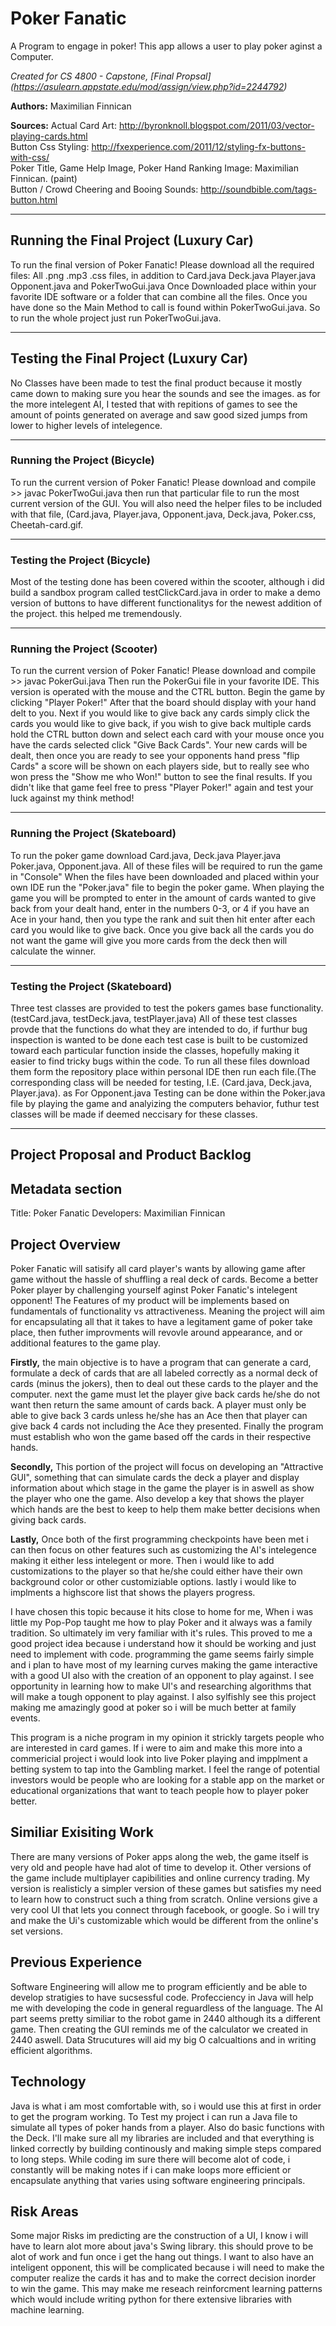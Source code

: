 # Poker Fanatic
A Program to engage in poker! This app allows a user to play poker aginst a Computer.

*Created for CS 4800 - Capstone, [Final Propsal] (https://asulearn.appstate.edu/mod/assign/view.php?id=2244792)*

**Authors:** Maximilian Finnican

**Sources:** Actual Card Art: http://byronknoll.blogspot.com/2011/03/vector-playing-cards.html <br> Button Css Styling: http://fxexperience.com/2011/12/styling-fx-buttons-with-css/ <br> Poker Title, Game Help Image, Poker Hand Ranking Image: Maximilian Finnican. (paint) <br> Button / Crowd Cheering and Booing Sounds: http://soundbible.com/tags-button.html

---

## Running the Final Project (Luxury Car)
To run the final version of Poker Fanatic! Please download all the required files: All .png .mp3 .css files, in addition to Card.java Deck.java Player.java Opponent.java and PokerTwoGui.java Once Downloaded place within your favorite IDE software or a folder that can combine all the files. Once you have done so the Main Method to call is found within PokerTwoGui.java. So to run the whole project just run PokerTwoGui.java.

---

## Testing the Final Project (Luxury Car)
No Classes have been made to test the final product because it mostly came down to making sure you hear the sounds and see the images. as for the more intelegent AI, I tested that with repitions of games to see the amount of points generated on average and saw good sized jumps from lower to higher levels of intelegence.

---

### Running the Project (Bicycle)
To run the current version of Poker Fanatic! Please download and compile >> javac PokerTwoGui.java then run that particular file to run the most current version of the GUI. You will also need the helper files to be included with that file, (Card.java, Player.java, Opponent.java, Deck.java, Poker.css, Cheetah-card.gif.

---

### Testing the Project (Bicycle)
Most of the testing done has been covered within the scooter, although i did build a sandbox program called testClickCard.java in order to make a demo version of buttons to have different functionalitys for the newest addition of the project. this helped me tremendously.

---

### Running the Project (Scooter)
To run the current version of Poker Fanatic! Please download and compile >> javac PokerGui.java Then run the PokerGui file in your favorite IDE. This version is operated with the mouse and the CTRL button.
Begin the game by clicking "Player Poker!" After that the board should display with your hand delt to you. Next if you would like to give back any cards simply click the cards you would like to give back, if you wish to give back multiple cards hold the CTRL button down and select each card with your mouse once you have the cards selected click "Give Back Cards". Your new cards will be dealt, then once you are ready to see your opponents hand press "flip Cards" a score will be shown on each players side, but to really see who won press the "Show me who Won!" button to see the final results. If you didn't like that game feel free to press "Player Poker!" again and test your luck against my think method!

---

### Running the Project (Skateboard)
To run the poker game download Card.java, Deck.java Player.java Poker.java, Opponent.java. All of these files will be required to run the game in "Console" When the files have been downloaded and placed within your own IDE run the "Poker.java" file to begin the poker game. When playing the game you will be prompted to enter in the amount of cards wanted to give back from your dealt hand, enter in the numbers 0-3, or 4 if you have an Ace in your hand, then you type the rank and suit then hit enter after each card you would like to give back. Once you give back all the cards you do not want the game will give you more cards from the deck then will calculate the winner.

---

### Testing the Project (Skateboard)
Three test classes are provided to test the pokers games base functionality. (testCard.java, testDeck.java, testPlayer.java)
All of these test classes provde that the functions do what they are intended to do, if furthur bug inspection is wanted to be done each test case is built to be customized toward each particular function inside the classes, hopefully making it easier to find tricky bugs within the code. To run all these files download them form the repository place within personal IDE then run each file.(The corresponding class will be needed for testing, I.E. (Card.java, Deck.java, Player.java). as For Opponent.java Testing can be done within the Poker.java file by playing the game and analyizing the computers behavior, futhur test classes will be made if deemed neccisary for these classes.

---

## Project Proposal and Product Backlog

## Metadata section 
Title: Poker Fanatic
Developers: Maximilian Finnican

## Project Overview
Poker Fanatic will satisify all card player's wants by allowing game after game without the hassle of shuffling a real deck of cards. Become a better Poker player by challenging yourself aginst Poker Fanatic's intelegent opponent!
The Features of my product will be implements based on fundamentals of functionality vs attractiveness. Meaning the project will aim for encapsulating all that it takes to have a legitament game of poker take place, then futher improvments will revovle around appearance, and or additional features to the game play.

**Firstly,** the main objective is to have a program that can generate a card, formulate a deck of cards that are all labeled correctly as a normal deck of cards (minus the jokers), then to deal out these cards to the player and the computer. next the game must let the player give back cards he/she do not want then return the same amount of cards back. A player must only be able to give back 3 cards unless he/she has an Ace then that player can give back 4 cards not including the Ace they presented. Finally the program must establish who won the game based off the cards in their respective hands.

**Secondly,** This portion of the project will focus on developing an "Attractive GUI", something that can simulate cards the deck a player and display information about which stage in the game the player is in aswell as show the player who one the game. Also develop a key that shows the player which hands are the best to keep to help them make better decisions when giving back cards.

**Lastly,** Once both of the first programming checkpoints have been met i can then focus on other features such as customizing the AI's intelegence making it either less intelegent or more. Then i would like to add customizations to the player so that he/she could either have their own background color or other customiziable options. lastly i would like to implments a highscore list that shows the players progress.

I have chosen this topic because it hits close to home for me, When i was little my Pop-Pop taught me how to play Poker and it always was a family tradition. So ultimately im very familiar with it's rules. This proved to me a good project idea because i understand how it should be working and just need to implement with code. programming the game seems fairly simple and i plan to have most of my learning curves making the game interactive with a good UI also with the creation of an opponent to play against. I see opportunity in learning how to make UI's and researching algorithms that will make a tough opponent to play against. I also sylfishly see this project making me amazingly good at poker so i will be much better at family events.

This program is a niche program in my opinion it strickly targets people who are interested in card games. If i were to aim and make this more into a commericial project i would look into live Poker playing and impplment a betting system to tap into the Gambling market. I feel the range of potential investors would be people who are looking for a stable app on the market or educational organizations that want to teach people how to player poker better.

## Similiar Exisiting Work
There are many versions of Poker apps along the web, the game itself is very old and people have had alot of time to develop it. Other versions of the game include multiplayer capibilities and online currency trading. My version is realisticly a simpler version of these games but satisfies my need to learn how to construct such a thing from scratch. Online versions give a very cool UI that lets you connect through facebook, or google. So i will try and make the Ui's customizable which would be different from the online's set versions.

## Previous Experience
Software Engineering will allow me to program efficiently and be able to develop stratigies to have sucsessful code. Profecciency in Java will help me with developing the code in general reguardless of the language. The AI part seems pretty similiar to the robot game in 2440 although its a different game. Then creating the GUI reminds me of the calculator we created in 2440 aswell. Data Strucutures will aid my big O calcualtions and in writing efficient algorithms.

## Technology
Java is what i am most comfortable with, so i would use this at first in order to get the program working. To Test my project i can run a Java file to simulate all types of poker hands from a player. Also do basic functions with the Deck. I'll make sure all my libraries are included and that everything is linked correctly by building continously and making simple steps compared to long steps. While coding im sure there will become alot of code, i constantly will be making notes if i can make loops more efficient or encapsulate anything that varies using software engineering principals.

## Risk Areas
Some major Risks im predicting are the construction of a UI, I know i will have to learn alot more about java's Swing library. this should prove to be alot of work and fun once i get the hang out things. I want to also have an inteligent opponent, this will be complicated because i will need to make the computer realize the cards it has and to make the correct decision inorder to win the game. This may make me reseach reinforcment learning patterns which would include writing python for there extensive libraries with machine learning.


